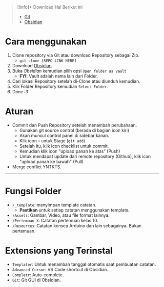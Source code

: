 
> [!info]+ Download Hal Berikut ini
> - [Git](https://git-scm.com/download)
> - [Obsidian](https://obsidian.md/download)

# Cara menggunakan
1. Clone repository via Git atau download Repository sebagai Zip.
	- `git clone [REPO LINK HERE]`
2. Download [Obsidian](https://obsidian.md/download)
3. Buka *Obsidian* kemudian pilih opsi `Open folder as vault`
	- **FYI**: Vault adalah nama lain dari Folder.
4. Cari lokasi Repository setelah di-Clone atau diunduh kemudian.
5. Klik Folder Repository kemudian `Select Folder`.
6. Done :3

# Aturan
- Commit dan Push Repository setelah menambah perubahaan.
	- Gunakan git source control (berada di bagian icon kiri)
	- Akan muncul control panel di sidebar kanan.
	- Klik icon `+` untuk Stage (`git add`)
	- Setelah itu, klik icon checklist untuk commit.
	- Kemudian klik icon "upload panah ke atas" (Push)
	- Untuk mendapat update dari remote repository (Github), klik icon "upload panah ke bawah" (Pull)
- Merge conflict YNTKTS.
___
# Fungsi Folder
- `/_template`: menyimpan template catatan.
	- **Pastikan** untuk setiap catatan menggunakan template.
- `/Assets`: Gambar, Video, atau file format lainnya.
- `/Pertemuan X`: Catatan pertemuan kelas 10.
- `/Resources`: Catatan konsep Arduino dan lain sebagainya. Bukan pertemuan.
# Extensions yang Terinstal
- `Templater`: Untuk menambah tanggal otomatis saat pembuatan catatan.
- `Advanced Cursor`: VS Code shortcut di Obsidian.
- `Completr`: Auto-complete.
- `Git`: Git GUI di Obsidian.